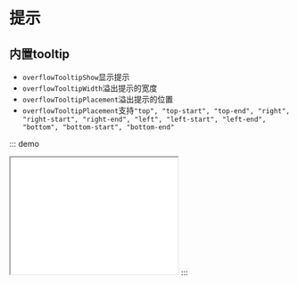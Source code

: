 # 提示

## 内置tooltip
- `overflowTooltipShow`显示提示
- `overflowTooltipWidth`溢出提示的宽度
- `overflowTooltipPlacement`溢出提示的位置
- `overflowTooltipPlacement`支持`"top", "top-start", "top-end", "right", "right-start", "right-end", "left", "left-start", "left-end", "bottom", "bottom-start", "bottom-end"`

::: demo
<iframe src="/tooltip/base.html" style="min-height:210px"></iframe>
:::
